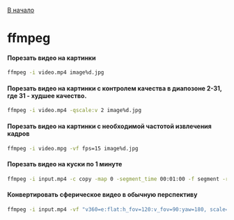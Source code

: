 [В начало](README.md)

# ffmpeg

#### Порезать видео на картинки
```sh
ffmpeg -i video.mp4 image%d.jpg
```

#### Порезать видео на картинки с контролем качества в диапозоне 2-31, где 31 - худшее качество.
```sh
ffmpeg -i video.mp4 -qscale:v 2 image%d.jpg
```

#### Порезать видео на картинки c необходимой частотой извлечения кадров
```sh
ffmpeg -i video.mpg -vf fps=15 image%d.jpg
```

#### Порезать видео на куски по 1 минуте
```sh
ffmpeg -i input.mp4 -c copy -map 0 -segment_time 00:01:00 -f segment -reset_timestamps 1 output%03d.mp4
```

#### Конвертировать сферическое видео в обычную перспективу
```sh
ffmpeg -i input.mp4 -vf "v360=e:flat:h_fov=120:v_fov=90:yaw=180, scale=1920:-1" output.mp4
```